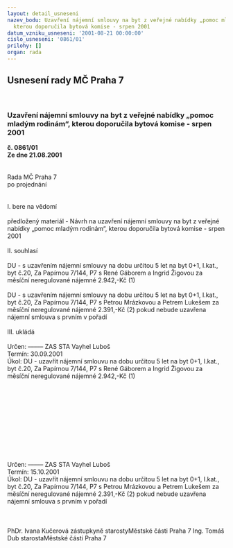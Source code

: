 ```yaml
---
layout: detail_usneseni
nazev_bodu: Uzavření nájemní smlouvy na byt z veřejné nabídky „pomoc mladým rodinám“,
  kterou doporučila bytová komise - srpen 2001
datum_vzniku_usneseni: '2001-08-21 00:00:00'
cislo_usneseni: '0861/01'
prilohy: []
organ: rada
---
```

<div id="ucUsn_pList" class="usn">
	<span><h2>Usnesení rady MČ Praha 7 </h2>
<br></span><div class="standBody">
<span><h3>Uzavření nájemní smlouvy na byt z veřejné nabídky „pomoc mladým rodinám“, kterou doporučila bytová komise - srpen 2001</h3></span><div class="center">
		<strong>č. 0861/01</strong><br>
	</div>
<div class="center">
		<strong>Ze dne 21.08.2001</strong><br><br>
	</div>
<br>Rada MČ Praha 7<br>po projednání<br><br><br>I.	bere na vědomí<br><br> předložený materiál - Návrh na uzavření nájemní smlouvy na byt z veřejné nabídky „pomoc mladým rodinám“, kterou doporučila bytová komise - srpen 2001<br><br>II.	souhlasí <br><br>DU - s uzavřením nájemní smlouvy na dobu určitou 5 let na byt 0+1, I.kat., byt č.20, Za Papírnou 7/144, P7 s René Gáborem a Ingrid Žigovou za měsíční neregulované nájemné 2.942,-Kč (1)<br><br>DU - s uzavřením nájemní smlouvy na dobu určitou 5 let na byt 0+1, I.kat., byt č.20, Za Papírnou 7/144, P7 s Petrou Mrázkovou a Petrem Lukešem za měsíční neregulované nájemné 2.391,-Kč (2) pokud nebude uzavřena nájemní smlouva s prvním v pořadí<br><br>III.	ukládá <br><br> Určen:	–––––	ZAS STA Vayhel Luboš<br>Termín: 30.09.2001<br>Úkol:	DU - uzavřít nájemní smlouvu na dobu určitou 5 let na byt 0+1, I.kat., byt č.20, Za Papírnou 7/144, P7 s René Gáborem a Ingrid Žigovou za měsíční neregulované nájemné 2.942,-Kč (1)<br>  <br><br><br><br><br><br><br><br><br><br><br>Určen:	–––––	ZAS STA Vayhel Luboš<br>Termín: 15.10.2001<br>Úkol:	DU - uzavřít nájemní smlouvu na dobu určitou 5 let na byt 0+1, I.kat., byt č.20, Za Papírnou 7/144, P7 s Petrou Mrázkovou a Petrem Lukešem za měsíční neregulované nájemné 2.391,-Kč (2) pokud nebude uzavřena nájemní smlouva s prvním v pořadí<br> <br><br> 	<br>PhDr. Ivana Kučerová zástupkyně starostyMěstské části Praha 7	Ing. Tomáš Dub starostaMěstské části Praha 7<br>	<br><br>
</div>
</div>